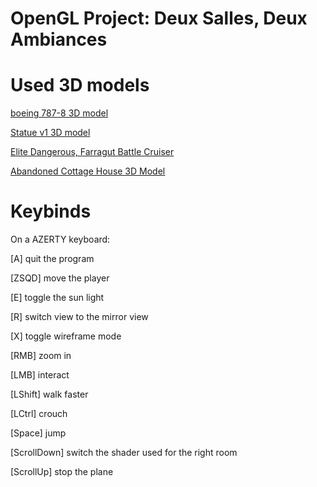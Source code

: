 # OpenGL Project: Deux Salles, Deux Ambiances

# Used 3D models

[boeing 787-8 3D model](https://free3d.com/3d-model/boeing-787-8-thomson-54662.html)

[Statue v1 3D model](https://free3d.com/3d-model/statue-v1--541832.html)

[Elite Dangerous, Farragut Battle Cruiser](https://www.thingiverse.com/thing:3576615)

[Abandoned Cottage House 3D Model](https://free3d.com/3d-model/abandoned-cottage-house-825251.html)

# Keybinds

On a AZERTY keyboard:

[A] quit the program

[ZSQD] move the player

[E] toggle the sun light

[R] switch view to the mirror view

[X] toggle wireframe mode

<!-- [Arrows] rotate the camera -->

[RMB] zoom in

[LMB] interact

[LShift] walk faster

[LCtrl] crouch

[Space] jump

[ScrollDown] switch the shader used for the right room

[ScrollUp] stop the plane